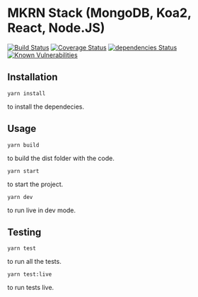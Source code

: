 # MKRN Stack (MongoDB, Koa2, React, Node.JS)

[![Build Status](https://travis-ci.org/dmscn/MKRN.svg?branch=master)](https://travis-ci.org/dmscn/MKRN)
[![Coverage Status](https://coveralls.io/repos/github/dmscn/MKRN/badge.svg?branch=master)](https://coveralls.io/github/dmscn/MKRN?branch=master)
[![dependencies Status](https://david-dm.org/dmscn/MKRN/status.svg)](https://david-dm.org/dmscn/MKRN)
[![Known Vulnerabilities](https://snyk.io/test/github/dmscn/MKRN/badge.svg?targetFile=package.json)](https://snyk.io/test/github/dmscn/MKRN?targetFile=package.json)

## Installation
```
yarn install
```

to install the dependecies.

## Usage

```
yarn build
```
to build the dist folder with the code.

```
yarn start
```
to start the project.

```
yarn dev
```
to run live in dev mode.

## Testing
```
yarn test
```
to run all the tests.

```
yarn test:live
```
to run tests live.
